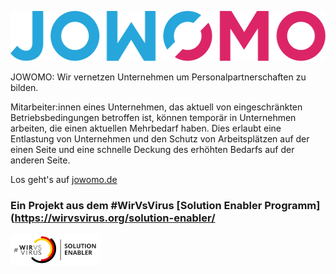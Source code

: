 <a href="https://jowomo.de"><img src="frontend/static/images/logo.svg" height="80px" /></a>

JOWOMO: Wir vernetzen Unternehmen um Personalpartnerschaften zu bilden.

Mitarbeiter:innen eines Unternehmen, das aktuell von eingeschränkten Betriebsbedingungen betroffen ist, können temporär in Unternehmen arbeiten, die einen aktuellen Mehrbedarf haben. Dies erlaubt eine Entlastung von Unternehmen und den Schutz von Arbeitsplätzen auf der einen Seite und eine schnelle Deckung des erhöhten Bedarfs auf der anderen Seite.

Los geht's auf [jowomo.de](https://jowomo.de)


### Ein Projekt aus dem #WirVsVirus [Solution Enabler Programm](https://wirvsvirus.org/solution-enabler/

<img src="frontend/static/images/sponsors/enabler.png" height="50px" />
